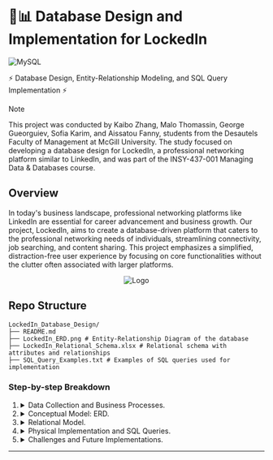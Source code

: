 # 📝📊 Database Design and Implementation for LockedIn
![MySQL](https://img.shields.io/badge/MySQL-Database-blue?logo=mysql&logoColor=white)

⚡ Database Design, Entity-Relationship Modeling, and SQL Query Implementation ⚡

> [!NOTE]
> This project was conducted by Kaibo Zhang, Malo Thomassin, George Gueorguiev, Sofia Karim, and Aissatou Fanny, students from the Desautels Faculty of Management at McGill University. The study focused on developing a database design for LockedIn, a professional networking platform similar to LinkedIn, and was part of the INSY-437-001 Managing Data & Databases course.

## Overview

In today's business landscape, professional networking platforms like LinkedIn are essential for career advancement and business growth. Our project, LockedIn, aims to create a database-driven platform that caters to the professional networking needs of individuals, streamlining connectivity, job searching, and content sharing. This project emphasizes a simplified, distraction-free user experience by focusing on core functionalities without the clutter often associated with larger platforms.
<p align="center">    
    <img src="[https://github.com/user-attachments/assets/f399fe33-9c62-4227-9272-41fe7054ed08](https://github.com/user-attachments/assets/f399fe33-9c62-4227-9272-41fe7054ed08)" alt="Logo">
</p>

## Repo Structure
```
LockedIn_Database_Design/
├── README.md
├── LockedIn_ERD.png # Entity-Relationship Diagram of the database
├── LockedIn_Relational_Schema.xlsx # Relational schema with attributes and relationships
├── SQL_Query_Examples.txt # Examples of SQL queries used for implementation
```

### Step-by-step Breakdown

1. <details>
    <summary>Data Collection and Business Processes.</summary>

    - The LockedIn database was designed to support key functionalities inspired by LinkedIn while minimizing distractions. The primary processes include:
        - **User Registration and Profile Creation:** Users create profiles that highlight their education, experience, and skills.
        - **Networking and Connection Building:** Users connect with other professionals based on industry, location, and job title.
        - **Content Creation and Sharing:** Users can post text-based content relevant to their professional field.
        - **Job Search and Recruitment:** Users can search for jobs, and companies can post job openings to recruit candidates.

   </details>

2. <details>
    <summary>Conceptual Model: ERD.</summary>

    - The conceptual model was developed based on the mission objectives of LockedIn, capturing the essential data entities and their relationships. Below is the Entity-Relationship Diagram (ERD) illustrating the conceptual design of the database.

    ![ERD](LockedIn_ERD.png)

   </details>

3. <details>
    <summary>Relational Model.</summary>

    - The relational model was constructed to define the attributes of each entity and their interconnections. The model includes tables such as `userProfile`, `education`, `experience`, `company`, `job`, and others, designed to support the core functions of the LockedIn platform.

   </details>

4. <details>
    <summary>Physical Implementation and SQL Queries.</summary>

    - The relational schema was implemented using MySQL, with tables physically created and tested on DB Fiddle. The database supports multiple queries categorized by user focus (candidates, companies, and LockedIn management). Sample queries include data retrieval for user profiles, job searches, and interaction tracking.

   </details>

5. <details>
    <summary>Challenges and Future Implementations.</summary>

    - Challenges included defining the project scope, finalizing the ERD through iterative design, and ensuring the coherence of dummy data across interrelated tables. Future objectives include adding private messaging features, expanding the dataset for more realistic query testing, and integrating an API to allow third-party platform integration.

   </details>

---


